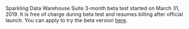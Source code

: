 ﻿Sparkling Data Warehouse Suite 3-month beta test started on March 31, 2019. It is free of charge during beta test and resumes billing after official launch. 
You can apply to try the beta version [here](https://cloud.tencent.com/apply/p/j6anrrynyq).
